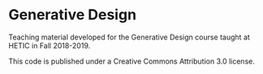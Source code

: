 # Generative Design

Teaching material developed for the Generative Design course taught at HETIC in Fall 2018-2019.

This code is published under a Creative Commons Attribution 3.0 license.
